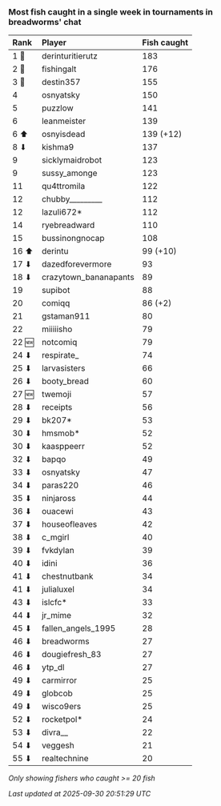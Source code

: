 ### Most fish caught in a single week in tournaments in breadworms' chat

| Rank  | Player                | Fish caught |
|:------|:----------------------|:------------|
| 1 🥇  | derinturitierutz      | 183         |
| 2 🥈  | fishingalt            | 176         |
| 3 🥉  | destin357             | 155         |
| 4     | osnyatsky             | 150         |
| 5     | puzzlow               | 141         |
| 6     | leanmeister           | 139         |
| 6 ⬆   | osnyisdead            | 139 (+12)   |
| 8 ⬇   | kishma9               | 137         |
| 9     | sicklymaidrobot       | 123         |
| 9     | sussy_amonge          | 123         |
| 11    | qu4ttromila           | 122         |
| 12    | chubby_________       | 112         |
| 12    | lazuli672*            | 112         |
| 14    | ryebreadward          | 110         |
| 15    | bussinongnocap        | 108         |
| 16 ⬆  | derintu               | 99 (+10)    |
| 17 ⬇  | dazedforevermore      | 93          |
| 18 ⬇  | crazytown_bananapants | 89          |
| 19    | supibot               | 88          |
| 20    | comiqq                | 86 (+2)     |
| 21    | gstaman911            | 80          |
| 22    | miiiiisho             | 79          |
| 22 🆕 | notcomiq              | 79          |
| 24 ⬇  | respirate_            | 74          |
| 25 ⬇  | larvasisters          | 66          |
| 26 ⬇  | booty_bread           | 60          |
| 27 🆕 | twemoji               | 57          |
| 28 ⬇  | receipts              | 56          |
| 29 ⬇  | bk207*                | 53          |
| 30 ⬇  | hmsmob*               | 52          |
| 30 ⬇  | kaasppeerr            | 52          |
| 32 ⬇  | bapqo                 | 49          |
| 33 ⬇  | osnyatsky             | 47          |
| 34 ⬇  | paras220              | 46          |
| 35 ⬇  | ninjaross             | 44          |
| 36 ⬇  | ouacewi               | 43          |
| 37 ⬇  | houseofleaves         | 42          |
| 38 ⬇  | c_mgirl               | 40          |
| 39 ⬇  | fvkdylan              | 39          |
| 40 ⬇  | idini                 | 36          |
| 41 ⬇  | chestnutbank          | 34          |
| 41 ⬇  | julialuxel            | 34          |
| 43 ⬇  | islcfc*               | 33          |
| 44 ⬇  | jr_mime               | 32          |
| 45 ⬇  | fallen_angels_1995    | 28          |
| 46 ⬇  | breadworms            | 27          |
| 46 ⬇  | dougiefresh_83        | 27          |
| 46 ⬇  | ytp_dl                | 27          |
| 49 ⬇  | carmirror             | 25          |
| 49 ⬇  | globcob               | 25          |
| 49 ⬇  | wisco9ers             | 25          |
| 52 ⬇  | rocketpol*            | 24          |
| 53 ⬇  | divra__               | 22          |
| 54 ⬇  | veggesh               | 21          |
| 55 ⬇  | realtechnine          | 20          |

_Only showing fishers who caught >= 20 fish_

_Last updated at 2025-09-30 20:51:29 UTC_